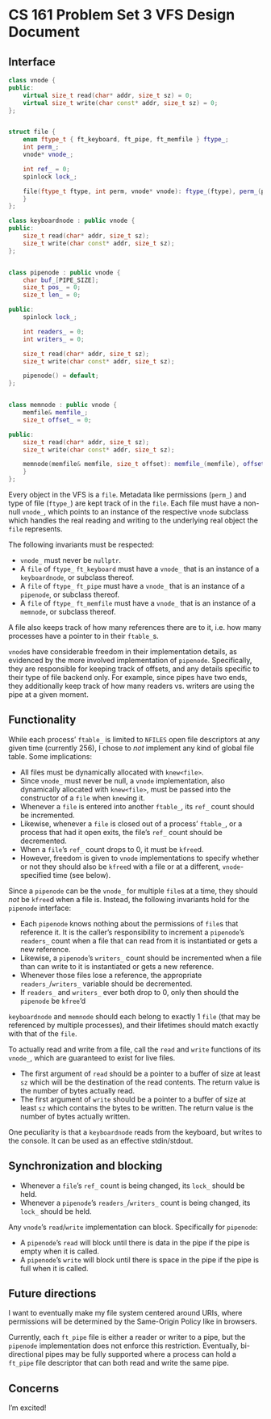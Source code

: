 CS 161 Problem Set 3 VFS Design Document
========================================

## Interface

```cpp
class vnode {
public:
    virtual size_t read(char* addr, size_t sz) = 0;
    virtual size_t write(char const* addr, size_t sz) = 0;
};


struct file {
    enum ftype_t { ft_keyboard, ft_pipe, ft_memfile } ftype_;
    int perm_;
    vnode* vnode_;

    int ref_ = 0;
    spinlock lock_;

    file(ftype_t ftype, int perm, vnode* vnode): ftype_(ftype), perm_(perm), vnode_(vnode) {
    }
};

class keyboardnode : public vnode {
public:
    size_t read(char* addr, size_t sz);
    size_t write(char const* addr, size_t sz);
};


class pipenode : public vnode {
    char buf_[PIPE_SIZE];
    size_t pos_ = 0;
    size_t len_ = 0;

public:
    spinlock lock_;

    int readers_ = 0;
    int writers_ = 0;

    size_t read(char* addr, size_t sz);
    size_t write(char const* addr, size_t sz);

    pipenode() = default;
};


class memnode : public vnode {
    memfile& memfile_;
    size_t offset_ = 0;

public:
    size_t read(char* addr, size_t sz);
    size_t write(char const* addr, size_t sz);

    memnode(memfile& memfile, size_t offset): memfile_(memfile), offset_(offset) {
    }
};
```

Every object in the VFS is a `file`. Metadata like permissions (`perm_`) and type of file (`ftype_`) are kept track of in the `file`. Each file must have a non-null `vnode_`, which points to an instance of the respective `vnode` subclass which handles the real reading and writing to the underlying real object the `file` represents.

The following invariants must be respected:

 - `vnode_` must never be `nullptr`.
 - A `file` of `ftype_` `ft_keyboard` must have a `vnode_` that is an instance of a `keyboardnode`, or subclass thereof.
 - A `file` of `ftype_` `ft_pipe` must have a `vnode_` that is an instance of a `pipenode`, or subclass thereof.
 - A `file` of `ftype_` `ft_memfile` must have a `vnode_` that is an instance of a `memnode`, or subclass thereof.

A file also keeps track of how many references there are to it, i.e. how many processes have a pointer to in their `ftable_`s.

`vnode`s have considerable freedom in their implementation details, as evidenced by the more involved implementation of `pipenode`. Specifically, they are responsible for keeping track of offsets, and any details specific to their type of file backend only. For example, since pipes have two ends, they additionally keep track of how many readers vs. writers are using the pipe at a given moment.

## Functionality
While each process’ `ftable_` is limited to `NFILES` open file descriptors at any given time (currently 256), I chose to _not_ implement any kind of global file table. Some implications:

 - All files must be dynamically allocated with `knew<file>`.
 - Since `vnode_` must never be null, a `vnode` implementation, also dynamically allocated with `knew<file>`, must be passed into the constructor of a `file` when `knew`ing it.
 - Whenever a `file` is entered into another `ftable_`, its `ref_` count should be incremented.
 - Likewise, whenever a `file` is closed out of a process’ `ftable_`, or a process that had it open exits, the file’s `ref_` count should be decremented.
 - When a `file`’s `ref_` count drops to 0, it must be `kfree`d.
 - However, freedom is given to `vnode` implementations to specify whether or not they should also be `kfree`d with a file or at a different, `vnode`-specified time (see below).
 
Since a `pipenode` can be the `vnode_` for multiple `file`s at a time, they should _not_ be `kfree`d when a file is. Instead, the following invariants hold for the `pipenode` interface:

 - Each `pipenode` knows nothing about the permissions of `file`s that reference it. It is the caller’s responsibility to increment a `pipenode`’s `readers_` count when a file that can read from it is instantiated or gets a new reference.
 - Likewise, a `pipenode`’s `writers_` count should be incremented when a file than can write to it is instantiated or gets a new reference.
 - Whenever those files lose a reference, the appropriate `readers_`/`writers_` variable should be decremented.
 - If `readers_` and `writers_` ever both drop to 0, only then should the `pipenode` be `kfree`’d

`keyboardnode` and `memnode` should each belong to exactly 1 `file` (that may be referenced by multiple processes), and their lifetimes should match exactly with that of the `file`.

To actually read and write from a file, call the `read` and `write` functions of its `vnode_`, which are guaranteed to exist for live files.

 - The first argument of `read` should be a pointer to a buffer of size at least `sz` which will be the destination of the read contents. The return value is the number of bytes actually read.
  - The first argument of `write` should be a pointer to a buffer of size at least `sz` which contains the bytes to be written. The return value is the number of bytes actually written.

One peculiarity is that a `keyboardnode` reads from the keyboard, but writes to the console. It can be used as an effective stdin/stdout.

## Synchronization and blocking

 - Whenever a `file`’s `ref_` count is being changed, its `lock_` should be held.
 - Whenever a `pipenode`’s `readers_`/`writers_` count is being changed, its `lock_` should be held.

Any `vnode`’s `read`/`write` implementation can block. Specifically for `pipenode`:

 - A `pipenode`’s `read` will block until there is data in the pipe if the pipe is empty when it is called.
 - A `pipenode`’s `write` will block until there is space in the pipe if the pipe is full when it is called.
 
## Future directions

I want to eventually make my file system centered around URIs, where permissions will be determined by the Same-Origin Policy like in browsers.

Currently, each `ft_pipe` file is either a reader or writer to a pipe, but the `pipenode` implementation does not enforce this restriction. Eventually, bi-directional pipes may be fully supported where a process can hold a `ft_pipe` file descriptor that can both read and write the same pipe.

## Concerns

I’m excited!
